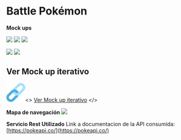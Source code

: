 # Battle Pokémon



**Mock ups**

![](https://github.com/Brau1973/reactnative-demo2-ria/blob/assets/Inicio-ee560.png) ![](https://github.com/Brau1973/reactnative-demo2-ria/blob/assets/Cuenta-cba9b.png) ![](https://github.com/Brau1973/reactnative-demo2-ria/blob/assets/Favoritos-7930e.png)

![](https://github.com/Brau1973/reactnative-demo2-ria/blob/assets/Pokemos-1f026.png) ![](https://github.com/Brau1973/reactnative-demo2-ria/blob/assets/Datospokemons-c54bb.png)

## Ver Mock up iterativo



<img src="assets/link.png" alt="Descripción de la imagen" width="50" height="auto"><\>
       [Ver Mock up iterativo](https://app.uizard.io/p/ca356865) </>



**Mapa de navegación**
![](https://lucid.app/publicSegments/view/07983fa3-a427-4c66-9f4e-33569dcc664f/image.png)

**Servicio Rest Utilizado**
Link a documentacion de la API consumida: [https://pokeapi.co/](https://pokeapi.co/)
